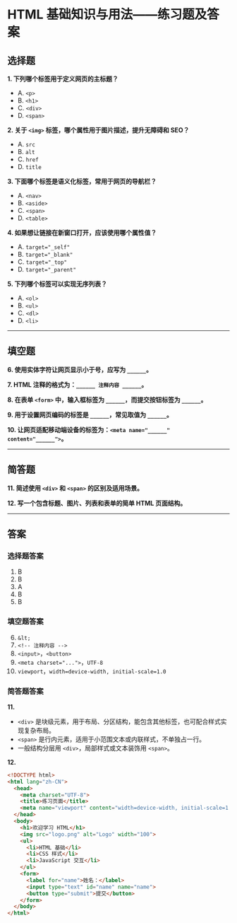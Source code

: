 # HTML 基础知识与用法——练习题及答案

## 选择题

**1. 下列哪个标签用于定义网页的主标题？**
- A. `<p>`
- B. `<h1>`
- C. `<div>`
- D. `<span>`

**2. 关于 `<img>` 标签，哪个属性用于图片描述，提升无障碍和 SEO？**
- A. `src`
- B. `alt`
- C. `href`
- D. `title`

**3. 下面哪个标签是语义化标签，常用于网页的导航栏？**
- A. `<nav>`
- B. `<aside>`
- C. `<span>`
- D. `<table>`

**4. 如果想让链接在新窗口打开，应该使用哪个属性值？**
- A. `target="_self"`
- B. `target="_blank"`
- C. `target="_top"`
- D. `target="_parent"`

**5. 下列哪个标签可以实现无序列表？**
- A. `<ol>`
- B. `<ul>`
- C. `<dl>`
- D. `<li>`

---

## 填空题

**6. 使用实体字符让网页显示小于号，应写为 `______`。**

**7. HTML 注释的格式为：`______ 注释内容 ______`。**

**8. 在表单 `<form>` 中，输入框标签为 `______`，而提交按钮标签为 `______`。**

**9. 用于设置网页编码的标签是 `______`，常见取值为 `______`。**

**10. 让网页适配移动端设备的标签为：`<meta name="______" content="______">`。**

---

## 简答题

**11. 简述使用 `<div>` 和 `<span>` 的区别及适用场景。**

**12. 写一个包含标题、图片、列表和表单的简单 HTML 页面结构。**

---

## 答案

### 选择题答案
1. B
2. B
3. A
4. B
5. B

### 填空题答案
6. `&lt;`
7. `<!-- 注释内容 -->`
8. `<input>`，`<button>`
9. `<meta charset="...">`，`UTF-8`
10. `viewport`，`width=device-width, initial-scale=1.0`

### 简答题答案

**11.**
- `<div>` 是块级元素，用于布局、分区结构，能包含其他标签，也可配合样式实现复杂布局。
- `<span>` 是行内元素，适用于小范围文本或内联样式，不单独占一行。
- 一般结构分层用 `<div>`，局部样式或文本装饰用 `<span>`。

**12.**
```html
<!DOCTYPE html>
<html lang="zh-CN">
  <head>
    <meta charset="UTF-8">
    <title>练习页面</title>
    <meta name="viewport" content="width=device-width, initial-scale=1.0">
  </head>
  <body>
    <h1>欢迎学习 HTML</h1>
    <img src="logo.png" alt="Logo" width="100">
    <ul>
      <li>HTML 基础</li>
      <li>CSS 样式</li>
      <li>JavaScript 交互</li>
    </ul>
    <form>
      <label for="name">姓名：</label>
      <input type="text" id="name" name="name">
      <button type="submit">提交</button>
    </form>
  </body>
</html>
```